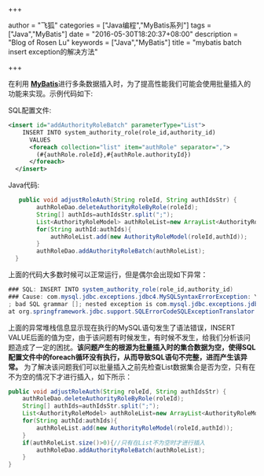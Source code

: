 +++

author = "飞狐"
categories = ["Java编程","MyBatis系列"]
tags = ["Java","MyBatis"]
date = "2016-05-30T18:20:37+08:00"
description = "Blog of Rosen Lu"
keywords = ["Java","MyBatis"]
title = "mybatis batch insert exception的解决方法"

+++

在利用 [**MyBatis**](http://www.mybatis.org/mybatis-3/)进行多条数据插入时，为了提高性能我们可能会使用批量插入的功能来实现。示例代码如下:

SQL配置文件:

```xml
<insert id="addAuthorityRoleBatch" parameterType="List">
    INSERT INTO system_authority_role(role_id,authority_id)
      VALUES
      <foreach collection="list" item="authRole" separator=",">
        (#{authRole.roleId},#{authRole.authorityId})
      </foreach>
  </insert>
```

[//]:(设置前面的内容为summary)
<!--more-->

Java代码:

```java
   public void adjustRoleAuth(String roleId, String authIdsStr) {
		authRoleDao.deleteAuthorityRoleByRole(roleId);
		String[] authIds=authIdsStr.split(";");
		List<AuthorityRoleModel> authRoleList=new ArrayList<AuthorityRoleModel>();
		for(String authId:authIds){
			authRoleList.add(new AuthorityRoleModel(roleId,authId));
		}
		authRoleDao.addAuthorityRoleBatch(authRoleList);
  }
```



上面的代码大多数时候可以正常运行，但是偶尔会出现如下异常：

```java
### SQL: INSERT INTO system_authority_role(role_id,authority_id)       VALUES
### Cause: com.mysql.jdbc.exceptions.jdbc4.MySQLSyntaxErrorException: You have an error in your SQL syntax; check the manual that corresponds to your MySQL server version for the right syntax to use near '' at line 2
; bad SQL grammar []; nested exception is com.mysql.jdbc.exceptions.jdbc4.MySQLSyntaxErrorException: You have an error in your SQL syntax; check the manual that corresponds to your MySQL server version for the right syntax to use near '' at line 2
at org.springframework.jdbc.support.SQLErrorCodeSQLExceptionTranslator.doTranslate(SQLErrorCodeSQLExceptionTranslator.java:233
```

上面的异常堆栈信息显示现在执行的MySQL语句发生了语法错误，INSERT VALUE后面的值为空，由于该问题有时候发生，有时候不发生，给我们分析该问题造成了一定的困扰。**该问题产生的根源为批量插入时的集合数据为空，使得SQL配置文件中的foreach循环没有执行，从而导致SQL语句不完整，进而产生该异常。** 为了解决该问题我们可以批量插入之前先检查List数据集合是否为空，只有在不为空的情况下才进行插入，如下所示：

```java
public void adjustRoleAuth(String roleId, String authIdsStr) {
	authRoleDao.deleteAuthorityRoleByRole(roleId);
	String[] authIds=authIdsStr.split(";");
	List<AuthorityRoleModel> authRoleList=new ArrayList<AuthorityRoleModel>();
	for(String authId:authIds){
		authRoleList.add(new AuthorityRoleModel(roleId,authId));
	}
	if(authRoleList.size()>0){//只有在List不为空时才进行插入
		authRoleDao.addAuthorityRoleBatch(authRoleList);		
	}
}
```